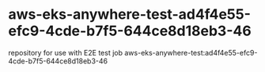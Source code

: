 # aws-eks-anywhere-test-ad4f4e55-efc9-4cde-b7f5-644ce8d18eb3-46
repository for use with E2E test job aws-eks-anywhere-test:ad4f4e55-efc9-4cde-b7f5-644ce8d18eb3-46
